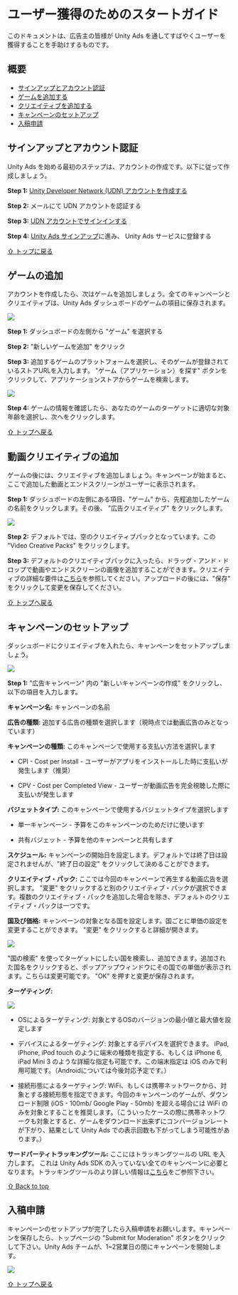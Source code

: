 # ユーザー獲得のためのスタートガイド
このドキュメントは、広告主の皆様が Unity Ads を通してすばやくユーザーを獲得することを手助けするものです。

## 概要
* [サインアップとアカウント認証](#サインアップとアカウント認証) 
* [ゲームを追加する](#ゲームを追加する) 
* [クリエイティブを追加する](#クリエイティブを追加する) 
* [キャンペーンのセットアップ](#キャンペーンのセットアップ) 
* [入稿申請](#入稿申請) 

## サインアップとアカウント認証
Unity Ads を始める最初のステップは、アカウントの作成です。以下に従って作成しましょう。

**Step 1:** [Unity Developer Network (UDN) アカウントを作成する](https://accounts.unity3d.com/sign-up)

**Step 2:** メールにて UDN アカウントを認証する

**Step 3:** [UDN アカウントでサインインする](https://accounts.unity3d.com/sign-in)

**Step 4:** [Unity Ads サインアップ](https://unityads.unity3d.com/admin/#signup)に進み、 Unity Ads サービスに登録する


[⇧ トップに戻る](#ユーザー獲得のためのスタートガイド)

## ゲームの追加
アカウントを作成したら、次はゲームを追加しましょう。全てのキャンペーンとクリエイティブは、Unity Ads ダッシュボードのゲームの項目に保存されます。

![](http://cdn.applifier.com/files/add_game.png)

**Step 1:** ダッシュボードの左側から "ゲーム" を選択する

**Step 2:** "新しいゲームを追加" をクリック

**Step 3:** 追加するゲームのプラットフォームを選択し、そのゲームが登録されているストアURLを入力します。 "ゲーム（アプリケーション）を探す" ボタンをクリックして、アプリケーションストアからゲームを検索します。

![](http://cdn.applifier.com/files/add_game_2.png)

**Step 4:** ゲームの情報を確認したら、あなたのゲームのターゲットに適切な​​対象年齢を選択し、次へをクリックします。

[⇧ トップへ戻る](#ユーザー獲得のためのスタートガイド)

## 動画クリエイティブの追加
ゲームの後には、クリエイティブを追加しましょう。キャンペーンが始まると、ここで追加した動画とエンドスクリーンがユーザーに表示されます。

**Step 1:** ダッシュボードの左側にある項目、"ゲーム"  から、先程追加したゲームの名前をクリックします。その後、 "広告クリエイティブ" をクリックします。

![](http://cdn.applifier.com/files/add_creative.png)

**Step 2:** デフォルトでは、空のクリエイティブパックとなっています。この "Video Creative Packs" をクリックします。

**Step 3:** デフォルトのクリエイティブパックに入ったら、ドラッグ・アンド・ドロップで動画やエンドスクリーンの画像を追加することができます。クリエイティブの詳細な要件は[こちら](https://github.com/Applifier/unity-ads/wiki/Campaign-Creatives-for-video-ads)を参照してください。アップロードの後には、"保存" をクリックして変更を保存してください。

[⇧ トップへ戻る](#ユーザー獲得のためのスタートガイド)

## キャンペーンのセットアップ

ダッシュボードにクリエイティブを入れたら、キャンペーンをセットアップしましょう。

![](http://cdn.applifier.com/files/add_campaign.png)

**Step 1:** "広告キャンペーン" 内の "新しいキャンペーンの作成" をクリックし、以下の項目を入力します。

**キャンペーン名:** キャンペーンの名前

**広告の種類:** 追加する広告の種類を選択します（現時点では動画広告のみとなっています） 

**キャンペーンの種類:** このキャンペーンで使用する支払い方法を選択します

* CPI - Cost per Install - ユーザーがアプリをインストールした時に支払いが発生します（推奨） 

* CPV - Cost per Completed View - ユーザーが動画広告を完全視聴した際に支払いが発生します
 
**バジェットタイプ:** このキャンペーンで使用するバジェットタイプを選択します

* 単一キャンペーン - 予算をこのキャンペーンのためだけに使います

* 共有バジェット -  予算を他のキャンペーンと共有します

**スケジュール:** キャンペーンの開始日を設定します。デフォルトでは終了日は設定されませんが、"終了日の設定" をクリックして決めることができます。

**クリエイティブ・パック:** ここでは今回のキャンペーンで再生する動画広告を選択します。 "変更" をクリックすると別のクリエイティブ・パックが選択できます。複数のクリエイティブ・パックを追加した場合を除き、デフォルトのクリエイティブ・パックは一つです。

**国及び価格:** キャンペーンの対象となる国を設定します。国ごとに単価の設定を変更することができます。 "変更" をクリックすると詳細が開きます。

![](http://cdn.applifier.com/files/countries_and_prices.png)

"国の検索" を使ってターゲットにしたい国を検索し、追加できます。追加された国名をクリックすると、ポップアップウィンドウにその国での単価が表示されます。こちらは変更可能です。 "OK" を押すと変更が保存されます。

**ターゲティング:**

![](http://cdn.applifier.com/files/targeting.png)

* OSによるターゲティング: 対象とするOSのバージョンの最小値と最大値を設定します

* デバイスによるターゲティング: 対象とするデバイスを選択できます。 iPad, iPhone, iPod touch のように端末の種類を指定する、もしくは iPhone 6, iPad Mini 3 のような詳細な指定も可能です。この端末指定は iOS のみで利用可能です。（Androidについては今後対応予定です。）

* 接続形態によるターゲティング: WiFi、もしくは携帯ネットワークから、対象とする接続形態を指定できます。今回のキャンペーンのゲームが、ダウンロード制限 (iOS - 100mb/ Google Play - 50mb) を超える場合には WiFi のみを対象とすることを推奨します。（こういったケースの際に携帯ネットワークも対象とすると、ゲームをダウンロード出来ずにコンバージョンレートが下がり、結果として Unity Ads での表示回数も下がってしまう可能性があります。）
 
**サードパーティトラッキングツール:** ここにはトラッキングツールの URL を入力します。 これは Unity Ads SDK の入っていない全てのキャンペーンに必要となります。トラッキングツールのより詳しい情報は[こちら](http://unityads.unity3d.com/help/Documentation%20for%20Advertisers/Server-to-Server-Install-Tracking)をご参照下さい。

[⇧ Back to top](#ユーザー獲得のためのスタートガイド)

## 入稿申請

キャンペーンのセットアップが完了したら入稿申請をお願いします。キャンペーンを保存したら、トップページの "Submit for Moderation" ボタンをクリックして下さい。Unity Ads チームが、1~2営業日の間にキャンペーンを開始します。

![](http://cdn.applifier.com/files/moderation.png)

[⇧ トップへ戻る](#ユーザー獲得のためのスタートガイド)
